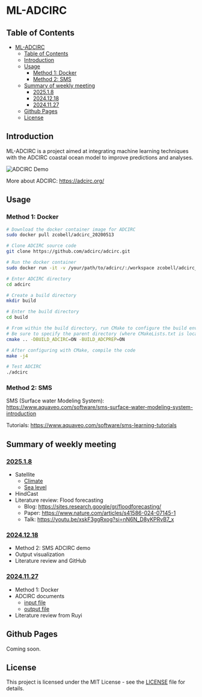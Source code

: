 # ML-ADCIRC

## Table of Contents
- [ML-ADCIRC](#ml-adcirc)
  - [Table of Contents](#table-of-contents)
  - [Introduction](#introduction)
  - [Usage](#usage)
    - [Method 1: Docker](#method-1-docker)
    - [Method 2: SMS](#method-2-sms)
  - [Summary of weekly meeting](#summary-of-weekly-meeting)
    - [2025.1.8](#202518)
    - [2024.12.18](#20241218)
    - [2024.11.27](#20241127)
  - [Github Pages](#github-pages)
  - [License](#license)

## Introduction
ML-ADCIRC is a project aimed at integrating machine learning techniques with the ADCIRC coastal ocean model to improve predictions and analyses. 

![ADCIRC Demo](/docs/ADCIRC-demo-1218.gif)

More about ADCIRC: https://adcirc.org/

## Usage

### Method 1: Docker

```bash
# Download the docker container image for ADCIRC
sudo docker pull zcobell/adcirc_20200513

# Clone ADCIRC source code
git clone https://github.com/adcirc/adcirc.git

# Run the docker container
sudo docker run -it -v /your/path/to/adcirc/:/workspace zcobell/adcirc_20200513

# Enter ADCIRC directory
cd adcirc

# Create a build directory
mkdir build

# Enter the build directory
cd build

# From within the build directory, run CMake to configure the build environment
# Be sure to specify the parent directory (where CMakeLists.txt is located)
cmake .. -DBUILD_ADCIRC=ON -BUILD_ADCPREP=ON

# After configuring with CMake, compile the code
make -j4

# Test ADCIRC
./adcirc
```

### Method 2: SMS

SMS (Surface water Modeling System): https://www.aquaveo.com/software/sms-surface-water-modeling-system-introduction

Tutorials: https://www.aquaveo.com/software/sms-learning-tutorials

## Summary of weekly meeting

### [2025.1.8](/docs/yl_Groupmeeting_0108.pdf)
- Satellite
  - [Climate](/docs/climate_satellite.pptx)
  - [Sea level](/docs//sealevel_satellite.pptx)
- HindCast
- Literature review: Flood forecasting
  - Blog: https://sites.research.google/gr/floodforecasting/
  - Paper: https://www.nature.com/articles/s41586-024-07145-1
  - Talk: https://youtu.be/xskF3ggRxog?si=nN6N_D8yKPRvB7_x

### [2024.12.18](/docs/yl_Groupmeeting_1218.pptx)
- Method 2: SMS ADCIRC demo 
- Output visualization
- Literature review and GitHub


### [2024.11.27](/docs/yl_Groupmeeting_1127.pptx)
- Method 1: Docker
- ADCIRC documents
  - [input file](https://adcirc.org/home/documentation/users-manual-v53/input-file-descriptions/
  )
  - [output file](https://adcirc.org/home/documentation/users-manual-v53/output-file-descriptions/
  )
- Literature review from Ruyi


## Github Pages

Coming soon.

<!-- ## License
This project is licensed under the MIT License. See the [LICENSE](LICENSE) file for more information. -->

## License

This project is licensed under the MIT License - see the [LICENSE](LICENSE) file for details.
